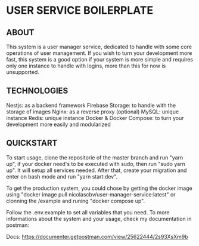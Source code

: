 # USER SERVICE BOILERPLATE
## ABOUT
This system is a user manager service, dedicated to handle with some core operations of user management. If you wish to turn your development more fast, this system is a good option if your system is more simple and requires only one instance to handle with logins, more than this for now is unsupported.

## TECHNOLOGIES
Nestjs: as a backend framework
Firebase Storage: to handle with the storage of images
Nginx: as a reverse proxy (optional)
MySQL: unique instance
Redis: unique instance
Docker & Docker Compose: to turn your development more easily and modularized

## QUICKSTART
To start usage, clone the repositorie of the master branch and run "yarn up", if your docker need's to be executed with sudo, then run "sudo yarn up". It will setup all services needed. After that, create your migration and enter on bash mode and run "yarn start:dev".

To get the production system, you could chose by getting the docker image using "docker image pull nicolascbv/user-manager-service:latest" or clonning the /example and runing "docker compose up".

Follow the .env.example to set all variables that you need. To more informations about the system and your usage, check my documentation in postman:

Docs: <a src="https://documenter.getpostman.com/view/25622444/2s93XsXm9b" target="_blank">https://documenter.getpostman.com/view/25622444/2s93XsXm9b</a>

